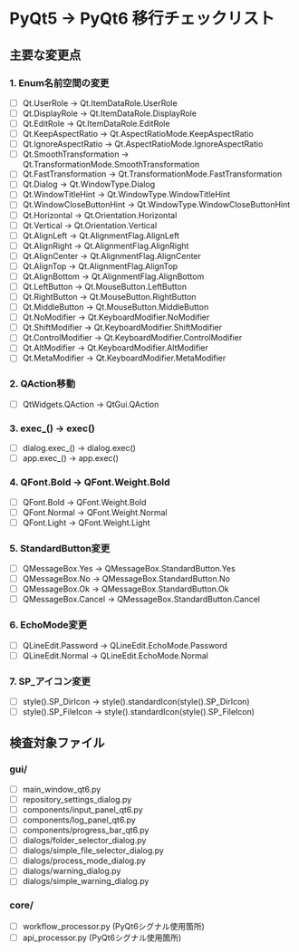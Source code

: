 # PyQt5 → PyQt6 移行チェックリスト

## 主要な変更点

### 1. Enum名前空間の変更
- [ ] Qt.UserRole → Qt.ItemDataRole.UserRole
- [ ] Qt.DisplayRole → Qt.ItemDataRole.DisplayRole
- [ ] Qt.EditRole → Qt.ItemDataRole.EditRole
- [ ] Qt.KeepAspectRatio → Qt.AspectRatioMode.KeepAspectRatio
- [ ] Qt.IgnoreAspectRatio → Qt.AspectRatioMode.IgnoreAspectRatio
- [ ] Qt.SmoothTransformation → Qt.TransformationMode.SmoothTransformation
- [ ] Qt.FastTransformation → Qt.TransformationMode.FastTransformation
- [ ] Qt.Dialog → Qt.WindowType.Dialog
- [ ] Qt.WindowTitleHint → Qt.WindowType.WindowTitleHint
- [ ] Qt.WindowCloseButtonHint → Qt.WindowType.WindowCloseButtonHint
- [ ] Qt.Horizontal → Qt.Orientation.Horizontal
- [ ] Qt.Vertical → Qt.Orientation.Vertical
- [ ] Qt.AlignLeft → Qt.AlignmentFlag.AlignLeft
- [ ] Qt.AlignRight → Qt.AlignmentFlag.AlignRight
- [ ] Qt.AlignCenter → Qt.AlignmentFlag.AlignCenter
- [ ] Qt.AlignTop → Qt.AlignmentFlag.AlignTop
- [ ] Qt.AlignBottom → Qt.AlignmentFlag.AlignBottom
- [ ] Qt.LeftButton → Qt.MouseButton.LeftButton
- [ ] Qt.RightButton → Qt.MouseButton.RightButton
- [ ] Qt.MiddleButton → Qt.MouseButton.MiddleButton
- [ ] Qt.NoModifier → Qt.KeyboardModifier.NoModifier
- [ ] Qt.ShiftModifier → Qt.KeyboardModifier.ShiftModifier
- [ ] Qt.ControlModifier → Qt.KeyboardModifier.ControlModifier
- [ ] Qt.AltModifier → Qt.KeyboardModifier.AltModifier
- [ ] Qt.MetaModifier → Qt.KeyboardModifier.MetaModifier

### 2. QAction移動
- [ ] QtWidgets.QAction → QtGui.QAction

### 3. exec_() → exec()
- [ ] dialog.exec_() → dialog.exec()
- [ ] app.exec_() → app.exec()

### 4. QFont.Bold → QFont.Weight.Bold
- [ ] QFont.Bold → QFont.Weight.Bold
- [ ] QFont.Normal → QFont.Weight.Normal
- [ ] QFont.Light → QFont.Weight.Light

### 5. StandardButton変更
- [ ] QMessageBox.Yes → QMessageBox.StandardButton.Yes
- [ ] QMessageBox.No → QMessageBox.StandardButton.No
- [ ] QMessageBox.Ok → QMessageBox.StandardButton.Ok
- [ ] QMessageBox.Cancel → QMessageBox.StandardButton.Cancel

### 6. EchoMode変更
- [ ] QLineEdit.Password → QLineEdit.EchoMode.Password
- [ ] QLineEdit.Normal → QLineEdit.EchoMode.Normal

### 7. SP_アイコン変更
- [ ] style().SP_DirIcon → style().standardIcon(style().SP_DirIcon)
- [ ] style().SP_FileIcon → style().standardIcon(style().SP_FileIcon)

## 検査対象ファイル

### gui/
- [ ] main_window_qt6.py
- [ ] repository_settings_dialog.py
- [ ] components/input_panel_qt6.py
- [ ] components/log_panel_qt6.py
- [ ] components/progress_bar_qt6.py
- [ ] dialogs/folder_selector_dialog.py
- [ ] dialogs/simple_file_selector_dialog.py
- [ ] dialogs/process_mode_dialog.py
- [ ] dialogs/warning_dialog.py
- [ ] dialogs/simple_warning_dialog.py

### core/
- [ ] workflow_processor.py (PyQt6シグナル使用箇所)
- [ ] api_processor.py (PyQt6シグナル使用箇所)